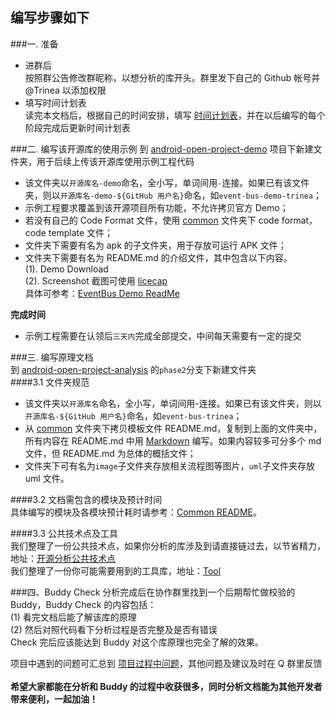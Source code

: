 编写步骤如下
---------
###一. 准备
- 进群后  
按照群公告修改群昵称，以想分析的库开头。群里发下自己的 Github 帐号并 @Trinea 以添加权限  
- 填写时间计划表  
读完本文档后，根据自己的时间安排，填写 [时间计划表](./schedule.md)，并在以后编写的每个阶段完成后更新时间计划表 

###二. 编写该开源库的使用示例
到 [android-open-project-demo](https://github.com/android-cn/android-open-project-demo) 项目下新建文件夹，用于后续上传该开源库使用示例工程代码  
- 该文件夹以`开源库名-demo`命名，全小写，单词间用`-`连接。如果已有该文件夹，则以`开源库名-demo-${GitHub 用户名}`命名，如`event-bus-demo-trinea`；  
- 示例工程要求覆盖到该开源项目所有功能，不允许拷贝官方 Demo；  
- 若没有自己的 Code Format 文件，使用 [common](https://github.com/android-cn/android-open-project-demo/tree/master/common) 文件夹下 code format，code template 文件；  
- 文件夹下需要有名为 apk 的子文件夹，用于存放可运行 APK 文件；  
- 文件夹下需要有名为 README.md 的介绍文件，其中包含以下内容。  
(1). Demo Download  
(2). Screenshot 截图可使用 [licecap](http://www.cockos.com/licecap/)  
具体可参考：[EventBus Demo ReadMe](https://github.com/android-cn/android-open-project-demo/tree/master/event-bus-demo)  

**完成时间**  
- 示例工程需要在认领后`三天内`完成全部提交，中间每天需要有一定的提交  
  
###三. 编写原理文档  
到 [android-open-project-analysis](https://github.com/android-cn/android-open-project-analysis) 的`phase2`分支下新建文件夹  
####3.1 文件夹规范  
- 该文件夹以`开源库名`命名，全小写，单词间用-连接。如果已有该文件夹，则以`开源库名-${GitHub 用户名}`命名，如`event-bus-trinea`；  
- 从 [common](https://github.com/android-cn/android-open-project-analysis/tree/master/common) 文件夹下拷贝模板文件 README.md，复制到上面的文件夹中，所有内容在 README.md 中用 [Markdown](https://github.com/android-cn/blog/blob/master/dev-tool/markdown.md) 编写。如果内容较多可分多个 md 文件，但 README.md 为总体的概括文件；  
- 文件夹下可有名为`image`子文件夹存放相关流程图等图片，`uml`子文件夹存放 uml 文件。  

####3.2 文档需包含的模块及预计时间  
具体编写的模块及各模块预计耗时请参考：[Common README](https://github.com/android-cn/android-open-project-analysis/blob/master/common/README.md)。  

####3.3 公共技术点及工具  
我们整理了一份公共技术点，如果你分析的库涉及到请直接链过去，以节省精力，地址：[开源分析公共技术点](https://github.com/android-cn/android-open-project-analysis/tree/master/tech)  
我们整理了一份你可能需要用到的工具库，地址：[Tool](https://github.com/android-cn/android-open-project-analysis/blob/master/common/tool/README.md)   

###四、Buddy Check
分析完成后在协作群里找到一个后期帮忙做校验的 Buddy，Buddy Check 的内容包括：  
(1) 看完文档后能了解该库的原理  
(2) 然后对照代码看下分析过程是否完整及是否有错误  
Check 完后应该能达到 Buddy 对这个库原理也完全了解的效果。  

项目中遇到的问题可汇总到 [项目过程中问题](https://github.com/android-cn/android-open-project-analysis/blob/master/problem.md)，其他问题及建议及时在 Q 群里反馈  
<br/>
**希望大家都能在分析和 Buddy 的过程中收获很多，同时分析文档能为其他开发者带来便利，一起加油！**   
